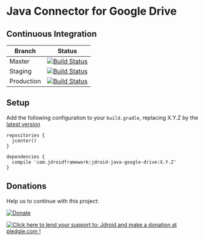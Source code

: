 # Java Connector for Google Drive

## Continuous Integration
|Branch|Status|
| ------------- | ------------- |
|Master|[![Build Status](https://travis-ci.org/maxirosson/jdroid-java-google-drive.svg?branch=master)](https://travis-ci.org/maxirosson/jdroid-java-google-drive)|
|Staging|[![Build Status](https://api.travis-ci.org/maxirosson/jdroid-java-google-drive.svg?branch=staging)](https://travis-ci.org/maxirosson/jdroid-java-google-drive)|
|Production|[![Build Status](https://api.travis-ci.org/maxirosson/jdroid-java-google-drive.svg?branch=production)](https://travis-ci.org/maxirosson/jdroid-java-google-drive)|

## Setup 

Add the following configuration to your `build.gradle`, replacing X.Y.Z by the [latest version](https://github.com/maxirosson/jdroid-java-google-drive/releases/latest)

    repositories {
      jcenter()
    }
  
    dependencies {
      compile 'com.jdroidframework:jdroid-java-google-drive:X.Y.Z'
    }

## Donations
Help us to continue with this project:

[![Donate](https://www.paypalobjects.com/en_US/i/btn/btn_donate_LG.gif)](https://www.paypal.com/cgi-bin/webscr?cmd=_s-xclick&hosted_button_id=2UEBTRTSCYA9L)

<a href='https://pledgie.com/campaigns/30030'><img alt='Click here to lend your support to: Jdroid and make a donation at pledgie.com !' src='https://pledgie.com/campaigns/30030.png?skin_name=chrome' border='0' ></a>
